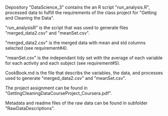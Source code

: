 Depository "DataScience_3" contains the an R script "run_analysis.R", processed data to fulfill the requirements of the class project for "Getting and Cleaning the Data". 

"run_analysisR" is the script that was used to generate files "merged_data2.csv" and "meanSet.csv". 

"merged_data2.csv" is the merged data with mean and std columns selected (see requirement#4). 

"meanSet.csv" is the independant tidy set with the average of each variable for each activity and each subject (see requirement#5).

CookBook.md is the file that describs the variables, the data, and processes used to generate "merged_data2.csv" and "meanSet.csv".

The project assignment can be found in "GettingCleaningDataCourseProject_Coursera.pdf".

Metadata and readme files of the raw data can be found in subfolder "RawDataDescriptions".

